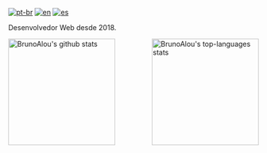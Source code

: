 [![pt-br](https://img.shields.io/badge/lang-pt--br-green.svg)](https://github.com/Brunoalou/README.md)
[![en](https://img.shields.io/badge/lang-en-red.svg)](https://github.com/Brunoalou/README.en.md)
[![es](https://img.shields.io/badge/lang-es-yellow.svg)](https://github.com/Brunoalou/README.es.md)

Desenvolvedor Web desde 2018. 


  <img align="left" height="215em" alt="BrunoAlou's github stats" src="https://github-readme-stats.vercel.app/api?username=Brunoalou&theme=chartreuse-dark&show_icons=true" />
  <img align="right" height="215em" alt="BrunoAlou's top-languages stats" src="https://github-readme-stats.vercel.app/api/top-langs/?username=Brunoalou&theme=chartreuse-dark" />
